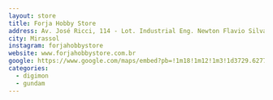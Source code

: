 ```yaml
---
layout: store
title: Forja Hobby Store
address: Av. José Ricci, 114 - Lot. Industrial Eng. Newton Flavio Silva Pinto, Mirassol - SP, 15134-128
city: Mirassol
instagram: forjahobbystore
website: www.forjahobbystore.com.br
google: https://www.google.com/maps/embed?pb=!1m18!1m12!1m3!1d3729.627735207421!2d-49.480329224975165!3d-20.80634308078784!2m3!1f0!2f0!3f0!3m2!1i1024!2i768!4f13.1!3m3!1m2!1s0x94bdaf84eee4b9ef%3A0x812d16d46d1ec904!2sForja%20Hobby%20Store!5e0!3m2!1spt-BR!2sbr!4v1758739039464!5m2!1spt-BR!2sbr
categories:
  - digimon
  - gundam
---
```

